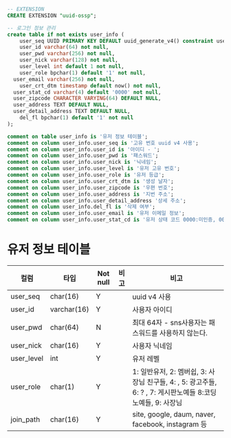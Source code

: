 ```sql
-- EXTENSION
CREATE EXTENSION "uuid-ossp";

-- 로그인 정보 관리
create table if not exists user_info (
	user_seq UUID PRIMARY KEY DEFAULT uuid_generate_v4() constraint user_info_pk unique,
	user_id varchar(64) not null,
	user_pwd varchar(256) not null,
	user_nick varchar(128) not null,
	user_level int default 1 not null,
	user_role bpchar(1) default '1' not null,
  user_email varchar(256) not null,
	user_crt_dtm timestamp default now() not null,
  user_stat_cd varchar(4) default '0000' not null,
  user_zipcode CHARACTER VARYING(64) DEFAULT NULL,
  user_address TEXT DEFAULT NULL,
  user_detail_address TEXT DEFAULT NULL,
	del_fl bpchar(1) default '1' not null
);

comment on table user_info is '유저 정보 테이블';
comment on column user_info.user_seq is '고유 번호 uuid v4 사용';
comment on column user_info.user_id is '아이디 - ';
comment on column user_info.user_pwd is '패스워드';
comment on column user_info.user_nick is '닉네임';
comment on column user_info.user_level is '유저 고유 번호';
comment on column user_info.user_role is '유저 등급';
comment on column user_info.user_crt_dtm is '생성 날자';
comment on column user_info.user_zipcode is '우편 번호';
comment on column user_info.user_address is '지번 주소';
comment on column user_info.user_detail_address '상세 주소';
comment on column user_info.del_fl is '삭제 여부';
comment on column user_info.user_email is '유저 이메일 정보';
comment on column user_info.user_stat_cd is '유저 상태 코드 0000:미인증, 0001:메일인증, 0002: 핸드폰인증, 0004: 모든인증 완료';
```

# 유저 정보 테이블

| 컬럼       | 타입        | Not null | 비고 | 비고                                                                                                       |
| ---------- | ----------- | -------- | ---- | ---------------------------------------------------------------------------------------------------------- |
| user_seq   | char(16)    | Y        |      | uuid v4 사용                                                                                               |
| user_id    | varchar(16) | Y        |      | 사용자 아이디                                                                                              |
| user_pwd   | char(64)    | N        |      | 최대 64자 - sns사용자는 패스워드를 사용하지 않는다.                                                        |
| user_nick  | char(16)    | Y        |      | 사용자 닉네임                                                                                              |
| user_level | int         | Y        |      | 유저 레벨                                                                                                  |
| user_role  | char(1)     | Y        |      | 1: 일반유저, 2: 멤버쉽, 3: 사장님 친구들, 4: , 5: 광고주들, 6: ? , 7: 게시판노예들 8:코딩노예들, 9: 사장님 |
| join_path  | char(16)    | Y        |      | site, google, daum, naver, facebook, instagram 등                                                          |
